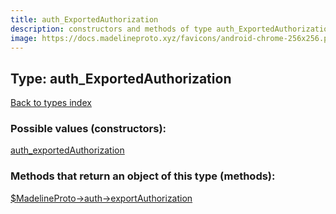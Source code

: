 ```yaml
---
title: auth_ExportedAuthorization
description: constructors and methods of type auth_ExportedAuthorization
image: https://docs.madelineproto.xyz/favicons/android-chrome-256x256.png
---
```

## Type: auth\_ExportedAuthorization  
[Back to types index](index.md)



### Possible values (constructors):

[auth\_exportedAuthorization](../constructors/auth_exportedAuthorization.md)  



### Methods that return an object of this type (methods):

[$MadelineProto->auth->exportAuthorization](../methods/auth_exportAuthorization.md)  



